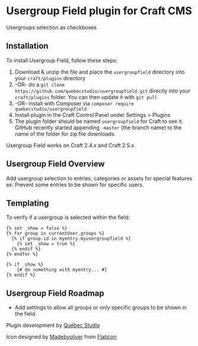 # Usergroup Field plugin for Craft CMS

Usergroups selection as checkboxes

## Installation

To install Usergroup Field, follow these steps:

1. Download & unzip the file and place the `usergroupfield` directory into your `craft/plugins` directory
2.  -OR- do a `git clone https://github.com/quebecstudio/usergroupfield.git` directly into your `craft/plugins` folder.  You can then update it with `git pull`
3.  -OR- install with Composer via `composer require quebecstudio/usergroupfield`
4. Install plugin in the Craft Control Panel under Settings > Plugins
5. The plugin folder should be named `usergroupfield` for Craft to see it.  GitHub recently started appending `-master` (the branch name) to the name of the folder for zip file downloads.

Usergroup Field works on Craft 2.4.x and Craft 2.5.x.

## Usergroup Field Overview

Add usergroup selection to entries, categories or assets for special features ex: Prevent some entries to be shown for specific users.

## Templating

To verify if a usergroup is selected within the field:

```twig
{% set _show = false %}
{% for group in currentUser.groups %}
  {% if group.id in myentry.myusergroupfield %}
    {% set _show = true %}
  {% endif %}
{% endfor %}

{% if _show %}
    {# do something with myentry... #}
{% endif %}
```


## Usergroup Field Roadmap

* Add settings to allow all groups or only specific groups to be shown in the field.

Plugin development by [Québec Studio](http://quebecstudio.com)

Icon designed by [Madebyoliver](http://www.flaticon.com/authors/madebyoliver) from [Flaticon](http://www.flaticon.com/)
